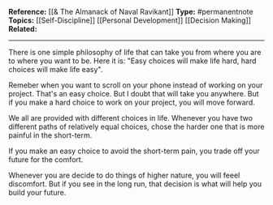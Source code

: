 
**Reference:** [[& The Almanack of Naval Ravikant]]
**Type:** #permanentnote 
**Topics:** [[Self-Discipline]] [[Personal Development]] [[Decision Making]]
**Related:**  

----
There is one simple philosophy of life that can take you from where you are to where you want to be. Here it is: "Easy choices will make life hard, hard choices will make life easy".

Remeber when you want to scroll on your phone instead of working on your project. That's an easy choice. But I doubt that will take you anywhere. But if you make a hard choice to work on your project, you will move forward.

We all are provided with different choices in life. Whenever you have two different paths of relatively equal choices, chose the harder one that is more painful in the short-term. 

If you make an easy choice to avoid the short-term pain, you trade off your future for the comfort. 

Whenever you are decide to do things of higher nature, you will feeel discomfort. But if you see in the long run, that decision is what will help you build your future.